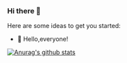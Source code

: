 ### Hi there 👋

Here are some ideas to get you started:

- 🔭  Hello,everyone!


[![Anurag's github stats](https://github-readme-stats.vercel.app/api?username=weichaozhan&hide=contribs,prs,issues&hide_title=true&include_all_commits=true&count_private=true&show_icons=true&theme=slateorange&repo=solarized-light)](https://github.com/anuraghazra/github-readme-stats)
